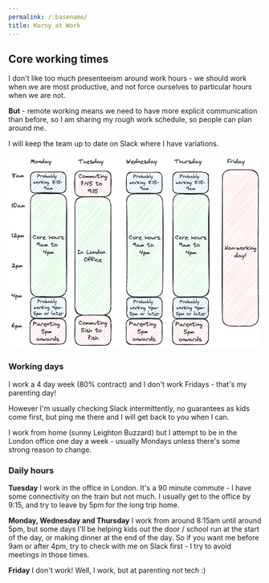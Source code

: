 ```yaml
---
permalink: /:basename/
title: Korny at Work
---
```


## Core working times

I don't like too much presenteeism around work hours - we should work when we are most productive, and not force ourselves to particular hours when we are not.

**But** - remote working means we need to have more explicit communication than before, so I am sharing my rough work schedule, so people can plan around me.

I will keep the team up to date on Slack where I have variations.

![Korny working week calendar](/assets/images/work_week.png)

### Working days

I work a 4 day week (80% contract) and I don't work Fridays - that's my parenting day!

However I'm usually checking Slack intermittently, no guarantees as kids come first, but ping me there and I will get back to you when I can.

I work from home (sunny Leighton Buzzard) but I attempt to be in the London office one day a week - usually Mondays unless there's some strong reason to change.

### Daily hours

**Tuesday** I work in the office in London.  It's a 90 minute commute - I have some connectivity on the train but not much. I usually get to the office by 9:15, and try to leave by 5pm for the long trip home.

**Monday, Wednesday and Thursday** I work from around 8:15am until around 5pm, but some days I'll be helping kids out the door / school run at the start of the day, or making dinner at the end of the day.  So if you want me before 9am or after 4pm, try to check with me on Slack first - I try to avoid meetings in those times.

**Friday** I don't work! Well, I work, but at parenting not tech :)
